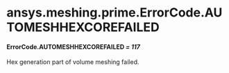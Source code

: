 # ansys.meshing.prime.ErrorCode.AUTOMESHHEXCOREFAILED



#### ErrorCode.AUTOMESHHEXCOREFAILED *= 117*

Hex generation part of volume meshing failed.

<!-- !! processed by numpydoc !! -->
